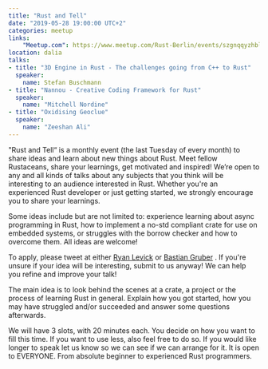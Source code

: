 ```yaml
---
title: "Rust and Tell"
date: "2019-05-28 19:00:00 UTC+2"
categories: meetup
links:
    "Meetup.com": https://www.meetup.com/Rust-Berlin/events/szgnqqyzhblc/
location: dalia
talks:
- title: "3D Engine in Rust - The challenges going from C++ to Rust"
  speaker:
    name: Stefan Buschmann
- title: "Nannou - Creative Coding Framework for Rust"
  speaker:
    name: "Mitchell Nordine"
- title: "Oxidising Geoclue"
  speaker:
    name: "Zeeshan Ali"
---
```


"Rust and Tell“ is a monthly event (the last Tuesday of every month) to share ideas and learn about new things about Rust. Meet fellow Rustaceans, share your learnings, get motivated and inspired! We’re open to any and all kinds of talks about any subjects that you think will be interesting to an audience interested in Rust. Whether you're an experienced Rust developer or just getting started, we strongly encourage you to share your learnings.

Some ideas include but are not limited to: experience learning about async programming in Rust, how to implement a no-std compliant crate for use on embedded systems, or struggles with the borrow checker and how to overcome them. All ideas are welcome!

To apply, please tweet at either [Ryan Levick](https://twitter.com/ryan_levick) or [Bastian Gruber](https://twitter.com/byteadventures) . If you're unsure if your idea will be interesting, submit to us anyway! We can help you refine and improve your talk!

The main idea is to look behind the scenes at a crate, a project or the process of learning Rust in general. Explain how you got started, how you may have struggled and/or succeeded and answer some questions afterwards.

We will have 3 slots, with 20 minutes each. You decide on how you want to fill this time. If you want to use less, also feel free to do so. If you would like longer to speak let us know so we can see if we can arrange for it. It is open to EVERYONE. From absolute beginner to experienced Rust programmers.
